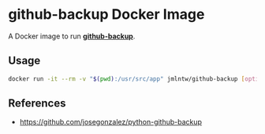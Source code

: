 # github-backup Docker Image

A Docker image to run [**github-backup**](https://github.com/josegonzalez/python-github-backup).

## Usage

```bash
docker run -it --rm -v "$(pwd):/usr/src/app" jmlntw/github-backup [options] USER
```

## References

- <https://github.com/josegonzalez/python-github-backup>
